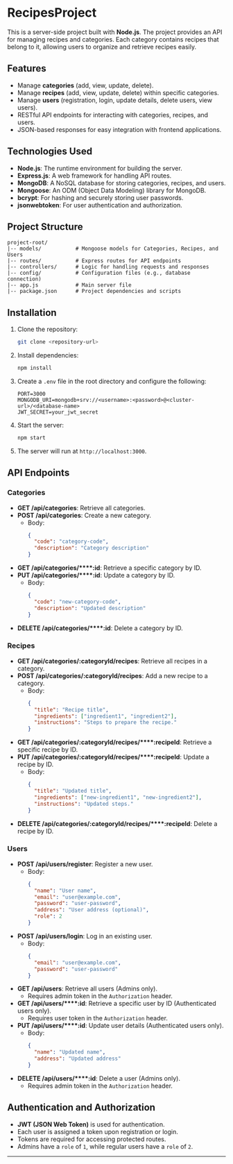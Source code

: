 # RecipesProject

This is a server-side project built with **Node.js**. The project provides an API for managing recipes and categories. Each category contains recipes that belong to it, allowing users to organize and retrieve recipes easily.

## Features

- Manage **categories** (add, view, update, delete).
- Manage **recipes** (add, view, update, delete) within specific categories.
- Manage **users** (registration, login, update details, delete users, view users).
- RESTful API endpoints for interacting with categories, recipes, and users.
- JSON-based responses for easy integration with frontend applications.

## Technologies Used

- **Node.js**: The runtime environment for building the server.
- **Express.js**: A web framework for handling API routes.
- **MongoDB**: A NoSQL database for storing categories, recipes, and users.
- **Mongoose**: An ODM (Object Data Modeling) library for MongoDB.
- **bcrypt**: For hashing and securely storing user passwords.
- **jsonwebtoken**: For user authentication and authorization.

## Project Structure

```
project-root/
|-- models/           # Mongoose models for Categories, Recipes, and Users
|-- routes/           # Express routes for API endpoints
|-- controllers/      # Logic for handling requests and responses
|-- config/           # Configuration files (e.g., database connection)
|-- app.js            # Main server file
|-- package.json      # Project dependencies and scripts
```

## Installation

1. Clone the repository:

   ```bash
   git clone <repository-url>
   ```

2. Install dependencies:

   ```bash
   npm install
   ```

3. Create a `.env` file in the root directory and configure the following:

   ```env
   PORT=3000
   MONGODB_URI=mongodb+srv://<username>:<password>@<cluster-url>/<database-name>
   JWT_SECRET=your_jwt_secret
   ```

4. Start the server:

   ```bash
   npm start
   ```

5. The server will run at `http://localhost:3000`.

## API Endpoints

### Categories

- **GET /api/categories**: Retrieve all categories.
- **POST /api/categories**: Create a new category.
  - Body:
    ```json
    {
      "code": "category-code",
      "description": "Category description"
    }
    ```
- **GET /api/categories/****:id**: Retrieve a specific category by ID.
- **PUT /api/categories/****:id**: Update a category by ID.
  - Body:
    ```json
    {
      "code": "new-category-code",
      "description": "Updated description"
    }
    ```
- **DELETE /api/categories/****:id**: Delete a category by ID.

### Recipes

- **GET /api/categories/****:categoryId****/recipes**: Retrieve all recipes in a category.
- **POST /api/categories/****:categoryId****/recipes**: Add a new recipe to a category.
  - Body:
    ```json
    {
      "title": "Recipe title",
      "ingredients": ["ingredient1", "ingredient2"],
      "instructions": "Steps to prepare the recipe."
    }
    ```
- **GET /api/categories/****:categoryId****/recipes/****:recipeId**: Retrieve a specific recipe by ID.
- **PUT /api/categories/****:categoryId****/recipes/****:recipeId**: Update a recipe by ID.
  - Body:
    ```json
    {
      "title": "Updated title",
      "ingredients": ["new-ingredient1", "new-ingredient2"],
      "instructions": "Updated steps."
    }
    ```
- **DELETE /api/categories/****:categoryId****/recipes/****:recipeId**: Delete a recipe by ID.

### Users

- **POST /api/users/register**: Register a new user.
  - Body:
    ```json
    {
      "name": "User name",
      "email": "user@example.com",
      "password": "user-password",
      "address": "User address (optional)",
      "role": 2
    }
    ```
- **POST /api/users/login**: Log in an existing user.
  - Body:
    ```json
    {
      "email": "user@example.com",
      "password": "user-password"
    }
    ```
- **GET /api/users**: Retrieve all users (Admins only).
  - Requires admin token in the `Authorization` header.
- **GET /api/users/****:id**: Retrieve a specific user by ID (Authenticated users only).
  - Requires user token in the `Authorization` header.
- **PUT /api/users/****:id**: Update user details (Authenticated users only).
  - Body:
    ```json
    {
      "name": "Updated name",
      "address": "Updated address"
    }
    ```
- **DELETE /api/users/****:id**: Delete a user (Admins only).
  - Requires admin token in the `Authorization` header.

## Authentication and Authorization

- **JWT (JSON Web Token)** is used for authentication.
- Each user is assigned a token upon registration or login.
- Tokens are required for accessing protected routes.
- Admins have a `role` of `1`, while regular users have a `role` of `2`.

---



